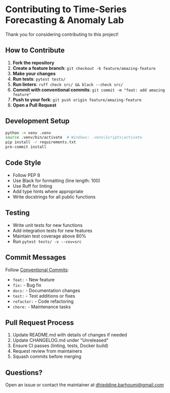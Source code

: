 # Contributing to Time-Series Forecasting & Anomaly Lab

Thank you for considering contributing to this project!

## How to Contribute

1. **Fork the repository**
2. **Create a feature branch**: `git checkout -b feature/amazing-feature`
3. **Make your changes**
4. **Run tests**: `pytest tests/`
5. **Run linters**: `ruff check src/ && black --check src/`
6. **Commit with conventional commits**: `git commit -m "feat: add amazing feature"`
7. **Push to your fork**: `git push origin feature/amazing-feature`
8. **Open a Pull Request**

## Development Setup

```bash
python -m venv .venv
source .venv/bin/activate  # Windows: .venv\Scripts\activate
pip install -r requirements.txt
pre-commit install
```

## Code Style

- Follow PEP 8
- Use Black for formatting (line length: 100)
- Use Ruff for linting
- Add type hints where appropriate
- Write docstrings for all public functions

## Testing

- Write unit tests for new functions
- Add integration tests for new features
- Maintain test coverage above 80%
- Run `pytest tests/ -v --cov=src`

## Commit Messages

Follow [Conventional Commits](https://www.conventionalcommits.org/):

- `feat:` - New feature
- `fix:` - Bug fix
- `docs:` - Documentation changes
- `test:` - Test additions or fixes
- `refactor:` - Code refactoring
- `chore:` - Maintenance tasks

## Pull Request Process

1. Update README.md with details of changes if needed
2. Update CHANGELOG.md under "Unreleased"
3. Ensure CI passes (linting, tests, Docker build)
4. Request review from maintainers
5. Squash commits before merging

## Questions?

Open an issue or contact the maintainer at dhieddine.barhoumi@gmail.com

